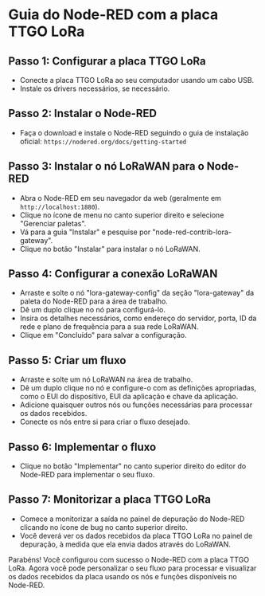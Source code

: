 # Guia do Node-RED com a placa TTGO LoRa

## Passo 1: Configurar a placa TTGO LoRa

- Conecte a placa TTGO LoRa ao seu computador usando um cabo USB.
- Instale os drivers necessários, se necessário.

## Passo 2: Instalar o Node-RED

- Faça o download e instale o Node-RED seguindo o guia de instalação oficial: `https://nodered.org/docs/getting-started`

## Passo 3: Instalar o nó LoRaWAN para o Node-RED

- Abra o Node-RED em seu navegador da web (geralmente em `http://localhost:1880`).
- Clique no ícone de menu no canto superior direito e selecione "Gerenciar paletas".
- Vá para a guia "Instalar" e pesquise por "node-red-contrib-lora-gateway".
- Clique no botão "Instalar" para instalar o nó LoRaWAN.

## Passo 4: Configurar a conexão LoRaWAN

- Arraste e solte o nó "lora-gateway-config" da seção "lora-gateway" da paleta do Node-RED para a área de trabalho.
- Dê um duplo clique no nó para configurá-lo.
- Insira os detalhes necessários, como endereço do servidor, porta, ID da rede e plano de frequência para a sua rede LoRaWAN.
- Clique em "Concluído" para salvar a configuração.

## Passo 5: Criar um fluxo

- Arraste e solte um nó LoRaWAN na área de trabalho.
- Dê um duplo clique no nó e configure-o com as definições apropriadas, como o EUI do dispositivo, EUI da aplicação e chave da aplicação.
- Adicione quaisquer outros nós ou funções necessárias para processar os dados recebidos.
- Conecte os nós entre si para criar o fluxo desejado.

## Passo 6: Implementar o fluxo

- Clique no botão "Implementar" no canto superior direito do editor do Node-RED para implementar o seu fluxo.

## Passo 7: Monitorizar a placa TTGO LoRa

- Comece a monitorizar a saída no painel de depuração do Node-RED clicando no ícone de bug no canto superior direito.
- Você deverá ver os dados recebidos da placa TTGO LoRa no painel de depuração, à medida que ela envia dados através do LoRaWAN.

Parabéns! Você configurou com sucesso o Node-RED com a placa TTGO LoRa. Agora você pode personalizar o seu fluxo para processar e visualizar os dados recebidos da placa usando os nós e funções disponíveis no Node-RED.
